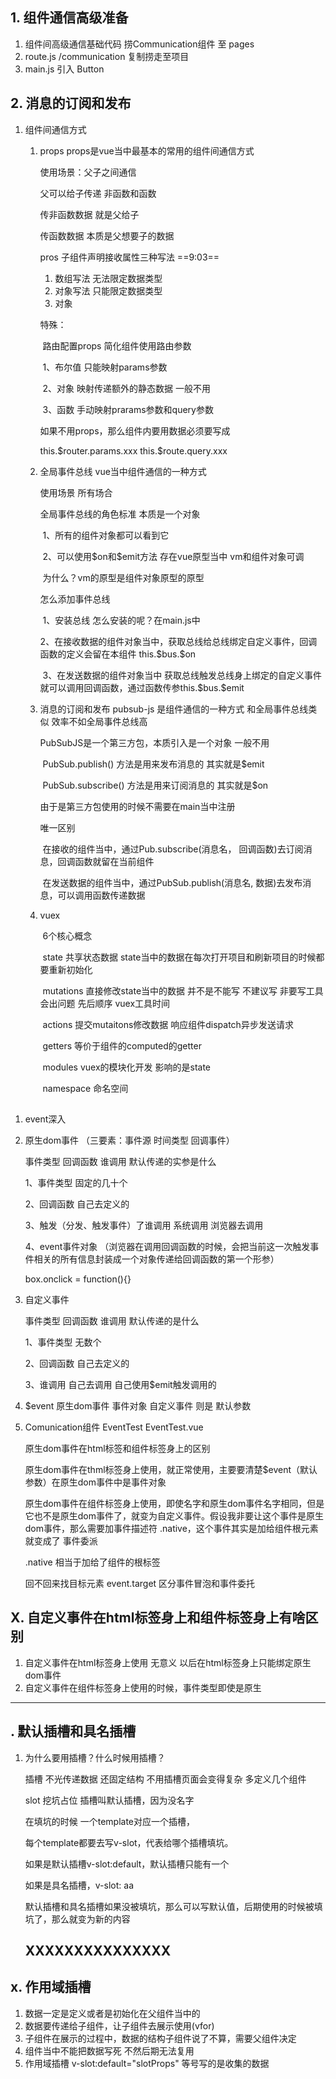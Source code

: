 ## 1. 组件通信高级准备 

1. 组件间高级通信基础代码 捞Communication组件 至 pages
2.  route.js /communication 复制捞走至项目
3. main.js 引入 Button

## 2. 消息的订阅和发布

1. 组件间通信方式 

   1. props props是vue当中最基本的常用的组件间通信方式

      使用场景：父子之间通信

      父可以给子传递 非函数和函数

      传非函数数据 就是父给子

      传函数数据 本质是父想要子的数据

      pros 子组件声明接收属性三种写法	==9:03==

      	1. 数组写法 无法限定数据类型
       	2. 对象写法 只能限定数据类型
       	3. 对象 

      特殊：

      ​	路由配置props 简化组件使用路由参数

      ​	1、布尔值 只能映射params参数

      ​	2、对象 映射传递额外的静态数据 一般不用

      ​	3、函数 手动映射prarams参数和query参数

      如果不用props，那么组件内要用数据必须要写成

      this.\$router.params.xxx	this.\$route.query.xxx

      

   2. 全局事件总线 vue当中组件通信的一种方式

      使用场景	所有场合

      全局事件总线的角色标准 本质是一个对象

      ​	1、所有的组件对象都可以看到它

      ​	2、可以使用\$on和$emit方法 存在vue原型当中 vm和组件对象可调

      ​	为什么？vm的原型是组件对象原型的原型
      
      怎么添加事件总线
      
      ​	1、安装总线 怎么安装的呢？在main.js中
      
      ​	2、在接收数据的组件对象当中，获取总线给总线绑定自定义事件，回调函数的定义会留在本组件 this.\$bus.\$on
      
      ​	3、在发送数据的组件对象当中 获取总线触发总线身上绑定的自定义事件 就可以调用回调函数，通过函数传参this.\$bus.\$emit
      
   3. 消息的订阅和发布 pubsub-js 是组件通信的一种方式 和全局事件总线类似 效率不如全局事件总线高
   
      PubSubJS是一个第三方包，本质引入是一个对象 一般不用
   
      ​	PubSub.publish() 方法是用来发布消息的 其实就是\$emit
   
      ​	PubSub.subscribe() 方法是用来订阅消息的 其实就是\$on
   
      由于是第三方包使用的时候不需要在main当中注册
   
      唯一区别 
   
      ​	在接收的组件当中，通过Pub.subscribe(消息名， 回调函数)去订阅消息，回调函数就留在当前组件
   
      ​	在发送数据的组件当中，通过PubSub.publish(消息名, 数据)去发布消息，可以调用函数传递数据
   
   4. vuex
   
      ​	6个核心概念
   
      ​	state 共享状态数据 state当中的数据在每次打开项目和刷新项目的时候都要重新初始化
   
      ​	mutations 直接修改state当中的数据 并不是不能写 不建议写 非要写工具会出问题 先后顺序 vuex工具时间
   
      ​	actions 提交mutaitons修改数据 响应组件dispatch异步发送请求
   
      ​	getters 等价于组件的computed的getter
   
      ​	modules vuex的模块化开发 影响的是state
   
      ​	namespace 命名空间
   

## 

   1. event深入
   
   2. 原生dom事件 （三要素：事件源 时间类型 回调事件）
   
      事件类型 回调函数 谁调用 默认传递的实参是什么
   
      1、事件类型	固定的几十个
   
      2、回调函数	自己去定义的
   
      3、触发（分发、触发事件）了谁调用 系统调用 浏览器去调用
   
      4、event事件对象 （浏览器在调用回调函数的时候，会把当前这一次触发事件相关的所有信息封装成一个对象传递给回调函数的第一个形参）
   
      
   
      box.onclick = function(){}
   
      
   
   3. 自定义事件
   
      事件类型 回调函数 谁调用 默认传递的是什么
   
       
   
      1、事件类型	无数个
   
      2、回调函数	自己去定义的
   
      3、谁调用	自己去调用 自己使用\$emit触发调用的
   
   4. \$event 原生dom事件 事件对象   自定义事件 则是 默认参数
   
   5. Comunication组件 EventTest EventTest.vue
   
      原生dom事件在html标签和组件标签身上的区别
   
      原生dom事件在thml标签身上使用，就正常使用，主要要清楚\$event（默认参数）在原生dom事件中是事件对象
   
      原生dom事件在组件标签身上使用，即使名字和原生dom事件名字相同，但是它也不是原生dom事件了，就变为自定义事件。假设我非要让这个事件是原生dom事件，那么需要加事件描述符 .native，这个事件其实是加给组件根元素就变成了 事件委派
   
      .native 相当于加给了组件的根标签
   
      回不回来找目标元素 event.target 区分事件冒泡和事件委托

   

## X. 自定义事件在html标签身上和组件标签身上有啥区别

1. 自定义事件在html标签身上使用 无意义 以后在html标签身上只能绑定原生dom事件
2. 自定义事件在组件标签身上使用的时候，事件类型即使是原生



---

## . 默认插槽和具名插槽

1. 为什么要用插槽？什么时候用插槽？

   插槽 不光传递数据 还固定结构 不用插槽页面会变得复杂 多定义几个组件

   slot 挖坑占位 插槽叫默认插槽，因为没名字

   在填坑的时候 一个template对应一个插槽，

   每个template都要去写v-slot，代表给哪个插槽填坑。

   如果是默认插槽v-slot:default，默认插槽只能有一个

   如果是具名插槽，v-slot: aa

   默认插槽和具名插槽如果没被填坑，那么可以写默认值，后期使用的时候被填坑了，那么就变为新的内容

   ## XXXXXXXXXXXXXXX



## x. 作用域插槽

1. 数据一定是定义或者是初始化在父组件当中的
2. 数据要传递给子组件，让子组件去展示使用(vfor)
3. 子组件在展示的过程中，数据的结构子组件说了不算，需要父组件决定
4. 组件当中不能把数据写死 不然后期无法复用
5. 作用域插槽 v-slot:default="slotProps" 等号写的是收集的数据





   

   

   

